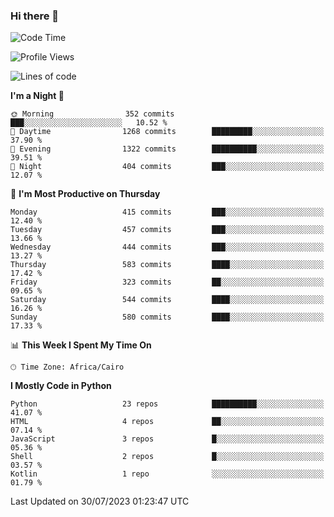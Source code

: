 ### Hi there 👋

<!--
**AMR-KELEG/AMR-KELEG** is a ✨ _special_ ✨ repository because its `README.md` (this file) appears on your GitHub profile.

Here are some ideas to get you started:

- 🔭 I’m currently working on ...
- 🌱 I’m currently learning ...
- 👯 I’m looking to collaborate on ...
- 🤔 I’m looking for help with ...
- 💬 Ask me about ...
- 📫 How to reach me: ...
- 😄 Pronouns: ...
- ⚡ Fun fact: ...
-->

<!--START_SECTION:waka-->
![Code Time](http://img.shields.io/badge/Code%20Time-0%20secs-blue)

![Profile Views](http://img.shields.io/badge/Profile%20Views-0-blue)

![Lines of code](https://img.shields.io/badge/From%20Hello%20World%20I%27ve%20Written-20.6%20million%20lines%20of%20code-blue)

**I'm a Night 🦉** 

```text
🌞 Morning                352 commits         ███░░░░░░░░░░░░░░░░░░░░░░   10.52 % 
🌆 Daytime                1268 commits        █████████░░░░░░░░░░░░░░░░   37.90 % 
🌃 Evening                1322 commits        ██████████░░░░░░░░░░░░░░░   39.51 % 
🌙 Night                  404 commits         ███░░░░░░░░░░░░░░░░░░░░░░   12.07 % 
```
📅 **I'm Most Productive on Thursday** 

```text
Monday                   415 commits         ███░░░░░░░░░░░░░░░░░░░░░░   12.40 % 
Tuesday                  457 commits         ███░░░░░░░░░░░░░░░░░░░░░░   13.66 % 
Wednesday                444 commits         ███░░░░░░░░░░░░░░░░░░░░░░   13.27 % 
Thursday                 583 commits         ████░░░░░░░░░░░░░░░░░░░░░   17.42 % 
Friday                   323 commits         ██░░░░░░░░░░░░░░░░░░░░░░░   09.65 % 
Saturday                 544 commits         ████░░░░░░░░░░░░░░░░░░░░░   16.26 % 
Sunday                   580 commits         ████░░░░░░░░░░░░░░░░░░░░░   17.33 % 
```


📊 **This Week I Spent My Time On** 

```text
🕑︎ Time Zone: Africa/Cairo
```

**I Mostly Code in Python** 

```text
Python                   23 repos            ██████████░░░░░░░░░░░░░░░   41.07 % 
HTML                     4 repos             ██░░░░░░░░░░░░░░░░░░░░░░░   07.14 % 
JavaScript               3 repos             █░░░░░░░░░░░░░░░░░░░░░░░░   05.36 % 
Shell                    2 repos             █░░░░░░░░░░░░░░░░░░░░░░░░   03.57 % 
Kotlin                   1 repo              ░░░░░░░░░░░░░░░░░░░░░░░░░   01.79 % 
```




 Last Updated on 30/07/2023 01:23:47 UTC
<!--END_SECTION:waka-->
